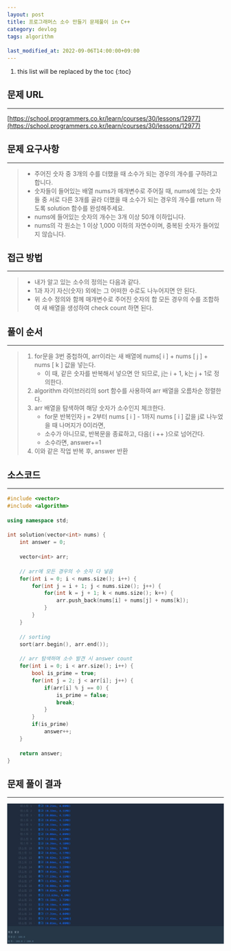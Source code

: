 ```yaml
---
layout: post
title: 프로그래머스 소수 만들기 문제풀이 in C++
category: devlog
tags: algorithm

last_modified_at: 2022-09-06T14:00:00+09:00
---
```


1. this list will be replaced by the toc
{:toc}

## 문제 URL
---
[https://school.programmers.co.kr/learn/courses/30/lessons/12977](https://school.programmers.co.kr/learn/courses/30/lessons/12977)

## 문제 요구사항
---
> + 주어진 숫자 중 3개의 수를 더했을 때 소수가 되는 경우의 개수를 구하려고 합니다. 
> + 숫자들이 들어있는 배열 nums가 매개변수로 주어질 때, nums에 있는 숫자들 중 서로 다른 3개를 골라 더했을 때 소수가 되는 경우의 개수를 return 하도록 solution 함수를 완성해주세요.
> + nums에 들어있는 숫자의 개수는 3개 이상 50개 이하입니다.
> + nums의 각 원소는 1 이상 1,000 이하의 자연수이며, 중복된 숫자가 들어있지 않습니다.

## 접근 방법
---
> + 내가 알고 있는 소수의 정의는 다음과 같다.
> + 1과 자기 자신(숫자) 외에는 그 어떠한 수로도 나누어지면 안 된다.
> + 위 소수 정의와 함께 매개변수로 주어진 숫자의 합 모든 경우의 수를 조합하여 새 배열을 생성하여 check count 하면 된다.

## 풀이 순서
---
> 1. for문을 3번 중첩하여, arr이라는 새 배열에 nums[ i ] + nums [ j ] + nums [ k ] 값을 넣는다.
>     + 이 때, 같은 숫자를 반복해서 넣으면 안 되므로, j는 i + 1, k는 j + 1로 정의한다.
> 2. algorithm 라이브러리의 sort 함수를 사용하여 arr 배열을 오름차순 정렬한다.
> 3. arr 배열을 탐색하여 해당 숫자가 소수인지 체크한다.
>     + for문 반복인자 j = 2부터 nums [ i ] - 1까지 nums [ i ] 값을 j로 나누었을 때 나머지가 0이라면,
>     + 소수가 아니므로, 반복문을 종료하고, 다음( i ++ )으로 넘어간다.
>     + 소수라면, answer+=1 
> 4. 이와 같은 작업 반복 후, answer 반환

## 소스코드
---
~~~c++
#include <vector>
#include <algorithm>

using namespace std;

int solution(vector<int> nums) {
    int answer = 0;

    vector<int> arr;

    // arr에 모든 경우의 수 숫자 다 넣음
    for(int i = 0; i < nums.size(); i++) {
        for(int j = i + 1; j < nums.size(); j++) {
            for(int k = j + 1; k < nums.size(); k++) {
                arr.push_back(nums[i] + nums[j] + nums[k]);
            }
        }
    }

    // sorting
    sort(arr.begin(), arr.end());

    // arr 탐색하며 소수 발견 시 answer count
    for(int i = 0; i < arr.size(); i++) {
        bool is_prime = true;
        for(int j = 2; j < arr[i]; j++) {
            if(arr[i] % j == 0) {
                is_prime = false;
                break;
            }
        }
        if(is_prime)
            answer++;
    }

    return answer;
}
~~~

## 문제 풀이 결과
---
<img src="/assets/img/post-img/algorithm/2022-09-06-pgs-Lv1_CreatePrimeNumber/result.jpg">